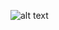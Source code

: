 ![alt text](https://img-webcalypt.ru/storage/memes/29759/20258/NZJkFi78TfK9rFfBM4dwddQt1idRF5whOHTSYb5Ny4Z6BsrB3JUnVeZn5m1FhQMLUVjupEK695z1gdmXTMKzR7xGDtXnF1X37Ka1iIXvdc76r2EcbNRbXWoud4ir1lLJ.jpeg)
